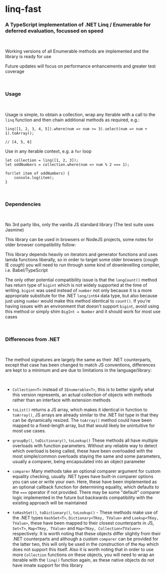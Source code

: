 # linq-fast
### A TypeScript implementation of .NET Linq / Enumerable for deferred evaluation, focussed on speed

&nbsp;

Working versions of all Enumerable methods are implemented and the library is ready for use

Future updates will focus on performance enhancements and greater test coverage

&nbsp;

### Usage

&nbsp;

Usage is simple, to obtain a collection, wrap any Iterable with a call to the ```linq``` function and then chain additional methods as required, e.g.:

```
linq([1, 2, 3, 4, 5]).where(num => num >= 3).select(num => num + 1).toArray();

// [4, 5, 6] 
```

Use in any iterable context, e.g. a ```for``` loop

```
let collection = linq([1, 2, 3]);
let oddNumbers = collection.where(num => num % 2 === 1);

for(let item of oddNumbers) {
    console.log(item);
}
```

&nbsp;

### Dependencies

&nbsp;

No 3rd party libs, only the vanilla JS standard library (The test suite uses Jasmine)

This library can be used in browsers or NodeJS projects, some notes for older browser compatibility follow:

This library depends heavily on iterators and generator functions and uses lamda functions liberally, so in order to target some older browsers (*cough* IE *cough*) you will need to run through some kind of downlevelling compiler, i.e. Babel/TypeScript

The only other potential compatibility issue is that the ```longCount()``` method has return type of ```bigint``` which is not widely supported at the time of writing. ```bigint``` was used instead of ```number``` not only because it is a more appropriate substitute for the .NET ```long/int64``` data type, but also because just using ```number``` would make this method identical to ```count()```.
If you're having issues with an environment that doesn't support ```bigint```, avoid using this method or simply shim ```BigInt = Number``` and it should work for most use cases

&nbsp;

### Differences from .NET

&nbsp;

The method signatures are largely the same as their .NET counterparts, except that case has been changed to match JS conventions, differences are kept to a minimum and are due to limitations in the language/library:

&nbsp;

* ```Collection<T>``` instead of ```IEnumerable<T>```, this is to better signify what this version represents, an actual collection of objects with methods rather than an interface with extension methods

* ```toList()``` returns a JS array, which makes it identical in function to ```toArray()```, JS arrays are already similar to the .NET list type in that they can be dynamically resized. The ```toArray()``` method could have been mapped to a fixed-length array, but that would likely be unintuitive for most use cases.

* ```groupBy()```, ```toDictionary()```, ```toLookup()``` 
These methods all have multiple overloads with function parameters. Without any reliable way to detect which overload is being called, these have been overloaded with the most simple/common overloads staying the same and some parameters, usually a comparer, being encapsulated into an object parameter

* ```comparer``` Many methods take an optional comparer argument for custom equality checking, usually .NET types have built-in comparer options you can use or write your own. Here, these have been implemented as an optional callback function for determining equality, which defaults to the ```===``` operator if not provided.
There may be some "default" comparer logic implemented in the future but backwards compatibility with the existing approach will be maintained

* ```toHashSet()```, ```toDictionary()```, ```toLookup()``` - These methods make use of the .NET types ```HashSet<T>```, ```Dictionary<TKey, TValue>``` and ```Lookup<TKey, TValue>```, these have been mapped to their closest counterparts in JS, ```Set<T>```, ```Map<TKey, TValue>``` and ```Map<TKey, Collection<TValue>>``` respectively. It is worth noting that these objects differ slightly from their .NET counterparts and although a custom ```comparer``` can be provided for the latter two, this will only be used in the construction of the ```Map``` which does not support this itself. Also it is worth noting that in order to use more ```Collection``` functions on these objects, you will need to wrap an iterable with the ```linq()``` function again, as these native objects do not have innate support for this library